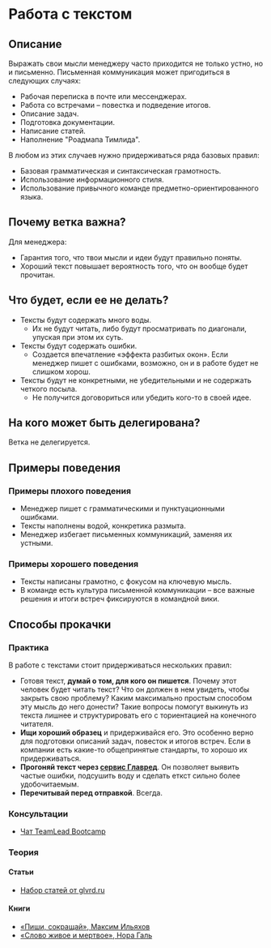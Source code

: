 # Работа с текстом
## Описание
Выражать свои мысли менеджеру часто приходится не только устно, но и письменно. Письменная коммуникация может пригодиться в следующих случаях:
- Рабочая переписка в почте или мессенджерах.
- Работа со встречами – повестка и подведение итогов.
- Описание задач.
- Подготовка документации.
- Написание статей.
- Наполнение "Роадмапа Тимлида".

В любом из этих случаев нужно придерживаться ряда базовых правил:
- Базовая грамматическая и синтаксическая грамотность.
- Использование информационного стиля.
- Использование привычного команде предметно-ориентированного языка.

## Почему ветка важна?
Для менеджера:
- Гарантия того, что твои мысли и идеи будут правильно поняты.
- Хороший текст повышает вероятность того, что он вообще будет прочитан.

## Что будет, если ее не делать?
- Тексты будут содержать много воды.
    - Их не будут читать, либо будут просматривать по диагонали, упуская при этом их суть.
- Тексты будут содержать ошибки.
    - Создается впечатление «эффекта разбитых окон». Если менеджер пишет с ошибками, возможно, он и в работе будет не слишком хорош.
- Тексты будут не конкретными, не убедительными и не содержать четкого посыла.
    - Не получится договориться или убедить кого-то в своей идее.

## На кого может быть делегирована?
Ветка не делегируется.

## Примеры поведения
### Примеры плохого поведения
- Менеджер пишет с грамматическими и пунктуационными ошибками.
- Тексты наполнены водой, конкретика размыта.
- Менеджер избегает письменных коммуникаций, заменяя их устными.

### Примеры хорошего поведения
- Тексты написаны грамотно, с фокусом на ключевую мысль.
- В команде есть культура письменной коммуникации – все важные решения и итоги встреч фиксируются в командной вики.

## Способы прокачки
### Практика
В работе с текстами стоит придерживаться нескольких правил:
- Готовя текст, **думай о том, для кого он пишется**. Почему этот человек будет читать текст? Что он должен в нем увидеть, чтобы закрыть свою проблему? Каким максимально простым способом эту мысль до него донести? Такие вопросы помогут выкинуть из текста лишнее и структурировать его с ториентацией на конечного читателя.
- **Ищи хороший образец** и придерживайся его. Это особенно верно для подготовки описаний задач, повесток и итогов встреч. Если в компании есть какие-то общепринятые стандарты, то хорошо их придерживаться.
- **Прогоняй текст через [сервис Главред](https://glvrd.ru/)**. Он позволяет выявить частые ошибки, подсушить воду и сделать еткст сильно более удобочитаемым.
- **Перечитывай перед отправкой**. Всегда.

### Консультации
- [Чат TeamLead Bootcamp](https://t.me/teamlead_bootcamp)

### Теория
#### Статьи
- [Набор статей от glvrd.ru](https://soviet.glvrd.ru/)

#### Книги
- [«Пиши, сокращай», Максим Ильяхов](https://book.glvrd.ru/)
- [«Слово живое и мертвое», Нора Галь](https://www.goodreads.com/book/show/3327751)
